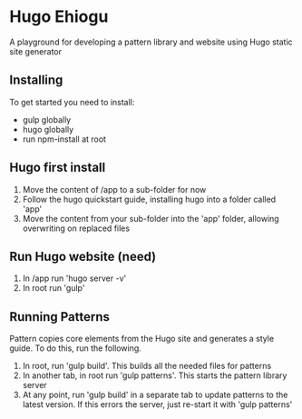 # Hugo Ehiogu

A playground for developing a pattern library and website using Hugo static site generator

## Installing

To get started you need to install:
- gulp globally
- hugo globally
- run npm-install at root

## Hugo first install

1. Move the content of /app to a sub-folder for now
2. Follow the hugo quickstart guide, installing hugo into a folder called 'app'
3. Move the content from your sub-folder into the 'app' folder, allowing overwriting on replaced files

## Run Hugo website (need)

1. In /app run 'hugo server -v'
2. In root run 'gulp'

## Running Patterns

Pattern copies core elements from the Hugo site and generates a style guide. To do this, run the following.

1. In root, run 'gulp build'. This builds all the needed files for patterns
2. In another tab, in root run 'gulp patterns'. This starts the pattern library server
3. At any point, run 'gulp build' in a separate tab to update patterns to the latest version. If this errors the server, just re-start it with 'gulp patterns' 

